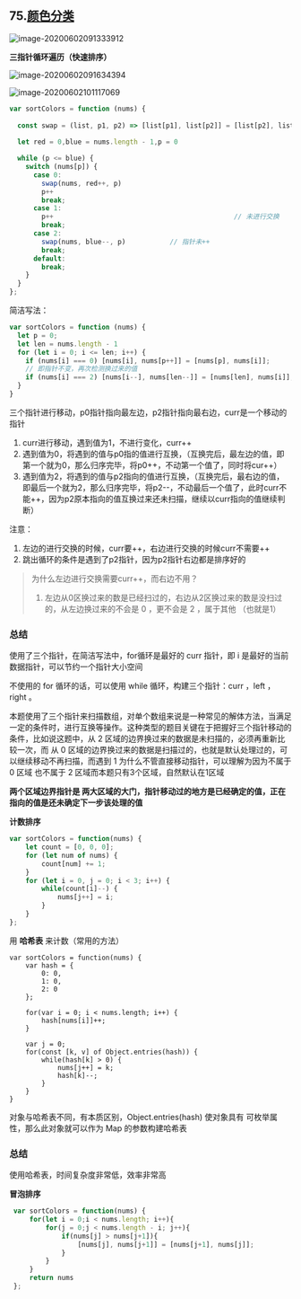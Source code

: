 

## 75.[颜色分类](https://leetcode-cn.com/problems/sort-colors/)

![image-20200602091333912](/Users/yummy/web开发/GitHub/algorithm/基础篇/数组/数组.assets/image-20200602091333912.png)

**三指针循环遍历（快速排序）**

![image-20200602091634394](/Users/yummy/web开发/GitHub/algorithm/基础篇/数组/数组.assets/image-20200602091634394.png)

![image-20200602101117069](/Users/yummy/web开发/GitHub/algorithm/基础篇/数组/数组.assets/image-20200602101117069.png)

```JavaScript
var sortColors = function (nums) {
    
  const swap = (list, p1, p2) => [list[p1], list[p2]] = [list[p2], list[p1]]
  
  let red = 0,blue = nums.length - 1,p = 0

  while (p <= blue) {
    switch (nums[p]) {
      case 0:
        swap(nums, red++, p)
        p++
        break;
      case 1:
        p++												// 未进行交换
        break;
      case 2:
        swap(nums, blue--, p)			// 指针未++
        break;
      default:
        break;
    }
  }
};
```

简洁写法：

```JavaScript
var sortColors = function (nums) {
  let p = 0;
  let len = nums.length - 1
  for (let i = 0; i <= len; i++) {
    if (nums[i] === 0) [nums[i], nums[p++]] = [nums[p], nums[i]];
    // 即指针不变，再次检测换过来的值
    if (nums[i] === 2) [nums[i--], nums[len--]] = [nums[len], nums[i]];	
  }
}
```

三个指针进行移动，p0指针指向最左边，p2指针指向最右边，curr是一个移动的指针

1. curr进行移动，遇到值为1，不进行变化，curr++
2. 遇到值为0，将遇到的值与p0指的值进行互换，（互换完后，最左边的值，即第一个就为0，那么归序完毕，将p0++，不动第一个值了，同时将cur++）
3. 遇到值为2，将遇到的值与p2指向的值进行互换，（互换完后，最右边的值，即最后一个就为2，那么归序完毕，将p2--，不动最后一个值了，此时curr不能++，因为p2原本指向的值互换过来还未扫描，继续以curr指向的值继续判断）

注意：

1. 左边的进行交换的时候，curr要++，右边进行交换的时候curr不需要++
2. 跳出循环的条件是遇到了p2指针，因为p2指针右边都是排序好的

> 为什么左边进行交换需要curr++，而右边不用？
>
> 1. 左边从0区换过来的数是已经扫过的，右边从2区换过来的数是没扫过的，从左边换过来的不会是 0 ，更不会是 2 ，属于其他 （也就是1）

### 总结

使用了三个指针，在简洁写法中，for循环是最好的 curr 指针，即 i 是最好的当前数据指针，可以节约一个指针大小空间

不使用的 for 循环的话，可以使用 while 循环，构建三个指针：curr ，left ， right 。

本题使用了三个指针来扫描数组，对单个数组来说是一种常见的解体方法，当满足一定的条件时，进行互换等操作。这种类型的题目关键在于把握好三个指针移动的条件，比如说这题中，从 2 区域的边界换过来的数据是未扫描的，必须再重新比较一次，而 从 0 区域的边界换过来的数据是扫描过的，也就是默认处理过的，可以继续移动不再扫描，而遇到 1 为什么不管直接移动指针，可以理解为因为不属于 0 区域 也不属于 2 区域而本题只有3个区域，自然默认在1区域

**两个区域边界指针是 两大区域的大门，指针移动过的地方是已经确定的值，正在指向的值是还未确定下一步该处理的值**

**计数排序**

```JavaScript
var sortColors = function(nums) {
    let count = [0, 0, 0];
    for (let num of nums) {
        count[num] += 1;
    }
    for (let i = 0, j = 0; i < 3; i++) {
        while(count[i]--) {
            nums[j++] = i;
        }
    }
};
```

用 **哈希表** 来计数（常用的方法）

```JS
var sortColors = function(nums) {
    var hash = {
        0: 0,
        1: 0,
        2: 0
    };

    for(var i = 0; i < nums.length; i++) {
        hash[nums[i]]++;
    }

    var j = 0;
    for(const [k, v] of Object.entries(hash)) {
        while(hash[k] > 0) {
            nums[j++] = k;
            hash[k]--;
        }
    }
}
```

对象与哈希表不同，有本质区别，Object.entries(hash) 使对象具有 可枚举属性，那么此对象就可以作为 Map 的参数构建哈希表

### 总结

使用哈希表，时间复杂度非常低，效率非常高

**冒泡排序**

```JavaScript
 var sortColors = function(nums) {
     for(let i = 0;i < nums.length; i++){
         for(j = 0;j < nums.length - i; j++){
             if(nums[j] > nums[j+1]){
                 [nums[j], nums[j+1]] = [nums[j+1], nums[j]];
             }
         }
     }
     return nums
 };
```

## 